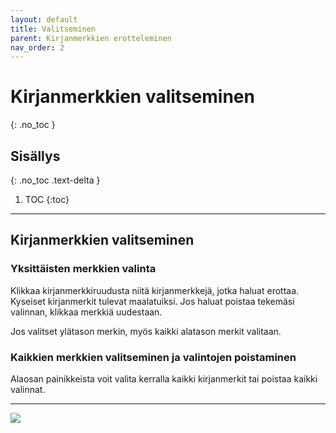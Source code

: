 ```yaml
---
layout: default
title: Valitseminen
parent: Kirjanmerkkien erotteleminen
nav_order: 2
---
```


# Kirjanmerkkien valitseminen
{: .no_toc }

## Sisällys
{: .no_toc .text-delta }

1. TOC
{:toc}

---

## Kirjanmerkkien valitseminen

### Yksittäisten merkkien valinta

Klikkaa kirjanmerkkiruudusta niitä kirjanmerkkejä, jotka haluat erottaa. Kyseiset kirjanmerkit tulevat maalatuiksi. Jos haluat poistaa tekemäsi valinnan, klikkaa merkkiä uudestaan.

Jos valitset ylätason merkin, myös kaikki alatason merkit valitaan.

### Kaikkien merkkien valitseminen ja valintojen poistaminen

Alaosan painikkeista voit valita kerralla kaikki kirjanmerkit tai poistaa kaikki valinnat.

---

<div class="instruction_image">
  <img src="https://codex-fi.github.io/Opus/ui/gif/select_bookmarks.gif">
</div>


